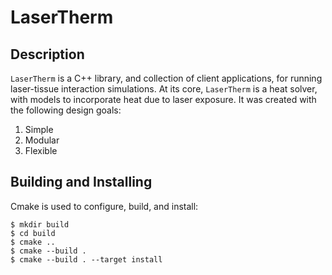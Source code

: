 # LaserTherm

## Description

`LaserTherm` is a C++ library, and collection of client applications, for running laser-tissue interaction simulations. At its
core, `LaserTherm` is a heat solver, with models to incorporate heat due to laser exposure. It was created with the following
design goals:

1. Simple
1. Modular
1. Flexible

## Building and Installing

Cmake is used to configure, build, and install:

```
$ mkdir build
$ cd build
$ cmake ..
$ cmake --build .
$ cmake --build . --target install
```
